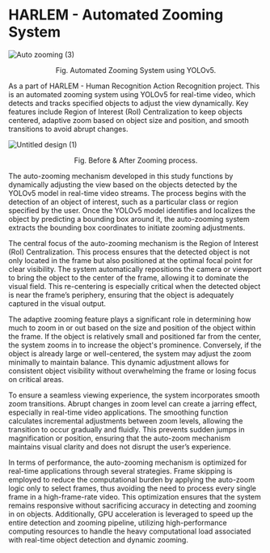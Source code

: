 # HARLEM - Automated Zooming System

![Auto zooming (3)](https://github.com/user-attachments/assets/c8d8cf8c-c26d-4bcd-889b-9363df311026)

<p align="center">Fig. Automated Zooming System using YOLOv5.</p>

As a part of HARLEM - Human Recognition Action Recognition project. This is an automated zooming system using YOLOv5 for real-time video, which detects and tracks specified objects to adjust the view dynamically. Key features include Region of Interest (RoI) Centralization to keep objects centered, adaptive zoom based on object size and position, and smooth transitions to avoid abrupt changes.


![Untitled design (1)](https://github.com/user-attachments/assets/0c9eebed-b602-41db-b623-faf726529fb2)
<p align="center">Fig. Before & After Zooming process.</p>


The auto-zooming mechanism developed in this study functions by dynamically adjusting the view based on the objects detected by the YOLOv5 model in real-time video streams. The process begins with the detection of an object of interest, such as a particular class or region specified by the user. Once the YOLOv5 model identifies and localizes the object by predicting a bounding box around it, the auto-zooming system extracts the bounding box coordinates to initiate zooming adjustments.

The central focus of the auto-zooming mechanism is the Region of Interest (RoI) Centralization. This process ensures that the detected object is not only located in the frame but also positioned at the optimal focal point for clear visibility. The system automatically repositions the camera or viewport to bring the object to the center of the frame, allowing it to dominate the visual field. This re-centering is especially critical when the detected object is near the frame’s periphery, ensuring that the object is adequately captured in the visual output.

The adaptive zooming feature plays a significant role in determining how much to zoom in or out based on the size and position of the object within the frame. If the object is relatively small and positioned far from the center, the system zooms in to increase the object's prominence. Conversely, if the object is already large or well-centered, the system may adjust the zoom minimally to maintain balance. This dynamic adjustment allows for consistent object visibility without overwhelming the frame or losing focus on critical areas.

To ensure a seamless viewing experience, the system incorporates smooth zoom transitions. Abrupt changes in zoom level can create a jarring effect, especially in real-time video applications. The smoothing function calculates incremental adjustments between zoom levels, allowing the transition to occur gradually and fluidly. This prevents sudden jumps in magnification or position, ensuring that the auto-zoom mechanism maintains visual clarity and does not disrupt the user’s experience.

In terms of performance, the auto-zooming mechanism is optimized for real-time applications through several strategies. Frame skipping is employed to reduce the computational burden by applying the auto-zoom logic only to select frames, thus avoiding the need to process every single frame in a high-frame-rate video. This optimization ensures that the system remains responsive without sacrificing accuracy in detecting and zooming in on objects. Additionally, GPU acceleration is leveraged to speed up the entire detection and zooming pipeline, utilizing high-performance computing resources to handle the heavy computational load associated with real-time object detection and dynamic zooming.

